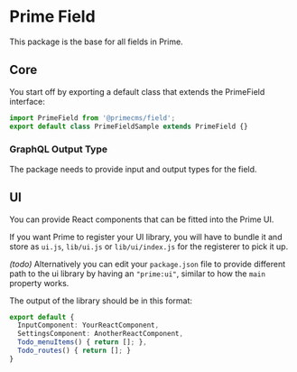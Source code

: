 # Prime Field

This package is the base for all fields in Prime.

## Core

You start off by exporting a default class that extends the PrimeField interface:

```ts
import PrimeField from '@primecms/field';
export default class PrimeFieldSample extends PrimeField {}
```

### GraphQL Output Type

The package needs to provide input and output types for the field.

## UI

You can provide React components that can be fitted into the Prime UI.

If you want Prime to register your UI library, you will have to bundle it and store as `ui.js`, `lib/ui.js` or `lib/ui/index.js` for the registerer to pick it up.

_(todo)_ Alternatively you can edit your `package.json` file to provide different path to the ui library by having an `"prime:ui"`, similar to how the `main` property works.

The output of the library should be in this format:

```ts
export default {
  InputComponent: YourReactComponent,
  SettingsComponent: AnotherReactComponent,
  Todo_menuItems() { return []; },
  Todo_routes() { return []; }
}
```
